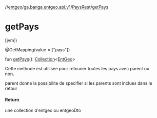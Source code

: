 //[entgeo](../../../index.md)/[ga.banga.entgeo.api.v1](../index.md)/[PaysRest](index.md)/[getPays](get-pays.md)

# getPays

[jvm]\

@GetMapping(value = ["pays"])

fun [getPays](get-pays.md)(): [Collection](https://kotlinlang.org/api/latest/jvm/stdlib/kotlin.collections/-collection/index.html)&lt;[EntGeo](../../ga.banga.entgeo.domain.entities/-ent-geo/index.md)&gt;

Cette methode est utilisee pour retouner toutes les pays avec parent ou non.

parent donne la possibilite de specifier si les parents sont inclues dans le retour

#### Return

une collection d'entgeo ou entgeoDto
